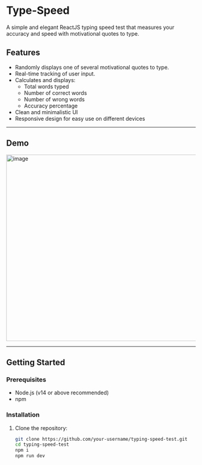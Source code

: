 # Type-Speed
A simple and elegant ReactJS typing speed test that measures your accuracy and speed with motivational quotes to type.

## Features

- Randomly displays one of several motivational quotes to type.
- Real-time tracking of user input.
- Calculates and displays:
  - Total words typed
  - Number of correct words
  - Number of wrong words
  - Accuracy percentage
- Clean and minimalistic UI
- Responsive design for easy use on different devices

---

## Demo

<img width="959" height="494" alt="image" src="https://github.com/user-attachments/assets/a7c33350-256d-4ae3-ba60-b8958fe5aebf" />


---

## Getting Started

### Prerequisites

- Node.js (v14 or above recommended)
- npm

### Installation

1. Clone the repository:
   ```bash
   git clone https://github.com/your-username/typing-speed-test.git
   cd typing-speed-test
   npm i
   npm run dev
